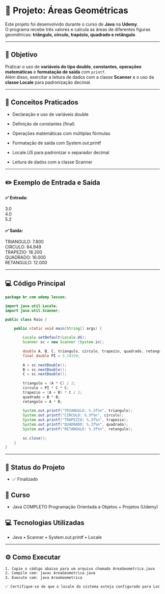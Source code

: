 # 🧮 Projeto: Áreas Geométricas  

Este projeto foi desenvolvido durante o curso de **Java** na **Udemy**.  
O programa recebe três valores e calcula as áreas de diferentes figuras geométricas: **triângulo, círculo, trapézio, quadrado e retângulo**.

---

## 🎯 Objetivo  

Praticar o uso de **variáveis do tipo double**, **constantes**, **operações matemáticas** e **formatação de saída** com `printf`.  
Além disso, exercitar a leitura de dados com a classe **Scanner** e o uso da **classe Locale** para padronização decimal.

---

## 📘 Conceitos Praticados

- Declaração e uso de variáveis double

- Definição de constantes (final)

- Operações matemáticas com múltiplas fórmulas

- Formatação de saída com System.out.printf

- Locale.US para padronizar o separador decimal

- Leitura de dados com a classe Scanner

---

## ✏️ Exemplo de Entrada e Saída
#### ✅ Entrada:
3.0  
4.0  
5.2

#### ✅ Saída:
TRIANGULO: 7.800  
CIRCULO: 84.949  
TRAPEZIO: 18.200  
QUADRADO: 16.000  
RETANGULO: 12.000

---

## 💻 Código Principal  

```java
package br.com.udemy.lesson;

import java.util.Locale;
import java.util.Scanner;

public class Raio {

    public static void main(String[] args) {
        
        Locale.setDefault(Locale.US);
        Scanner sc = new Scanner (System.in);
        
        double A, B, C, triangulo, circulo, trapezio, quadrado, retangulo;
        final double PI = 3.14159;
        
        A = sc.nextDouble();
        B = sc.nextDouble();
        C = sc.nextDouble();
        
        triangulo = (A * C) / 2;
        circulo = PI * C * C;
        trapezio = (A + B) * C / 2; 
        quadrado = B * B;
        retangulo = A * B;
        
        System.out.printf("TRIANGULO: %.3f%n", triangulo);
        System.out.printf("CIRCULO: %.3f%n", circulo);
        System.out.printf("TRAPEZIO: %.3f%n", trapezio);
        System.out.printf("QUADRADO: %.3f%n", quadrado);
        System.out.printf("RETANGULO: %.3f%n", retangulo);
        
        sc.close();
    }
}
```

---

## 📌 Status do Projeto
- ✅ Finalizado

## 📁 Curso
- Java COMPLETO Programação Orientada a Objetos + Projetos (Udemy)

## 💻 Tecnologias Utilizadas
- Java • Scanner • System.out.printf • Locale

---

## ⚙️ Como Executar

```bash
1. Copie o código abaixo para um arquivo chamado AreaGeometrica.java
2. Compile com: javac AreaGeometrica.java
3. Execute com: java AreaGeometrica

✅ Certifique-se de que o locale do sistema esteja configurado para Locale.US, caso contrário, os separadores decimais podem causar erro.
